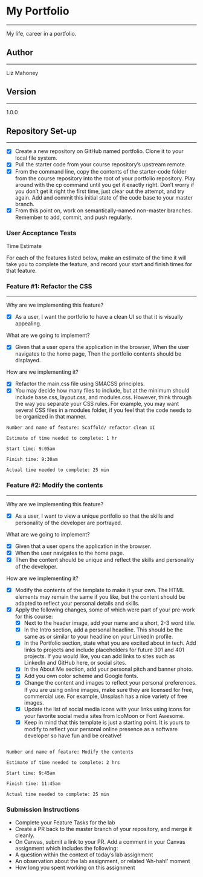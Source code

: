 # My Portfolio
---

My life, career in a portfolio.

## Author
---

Liz Mahoney

## Version
---

1.0.0


## Repository Set-up
---

- [x] Create a new repository on GitHub named portfolio. Clone it to your local file system.
- [x] Pull the starter code from your course repository’s upstream remote.
- [x] From the command line, copy the contents of the starter-code folder from the course repository into the root of your portfolio repository. Play around with the cp command until you get it exactly right. Don’t worry if you don’t get it right the first time, just clear out the attempt, and try again.
Add and commit this initial state of the code base to your master branch.
- [x] From this point on, work on semantically-named non-master branches. Remember to add, commit, and push regularly.

### User Acceptance Tests

Time Estimate

For each of the features listed below, make an estimate of the time it will take you to complete the feature, and record your start and finish times for that feature.

### Feature #1: Refactor the CSS
---

Why are we implementing this feature?

- [x] As a user, I want the portfolio to have a clean UI so that it is visually appealing.
  
What are we going to implement?

- [x] Given that a user opens the application in the browser, When the user navigates to the home page, Then the portfolio contents should be displayed.

How are we implementing it?

- [x] Refactor the main.css file using SMACSS principles.
- [x] You may decide how many files to include, but at the minimum should include base.css, layout.css, and modules.css. However, think through the way you separate your CSS rules. For example, you may want several CSS files in a modules folder, if you feel that the code needs to be organized in that manner.

```
Number and name of feature: Scaffold/ refactor clean UI

Estimate of time needed to complete: 1 hr

Start time: 9:05am

Finish time: 9:30am

Actual time needed to complete: 25 min

```

### Feature #2: Modify the contents
---

Why are we implementing this feature?

- [x] As a user, I want to view a unique portfolio so that the skills and personality of the developer are portrayed.
  
What are we going to implement?

- [x] Given that a user opens the application in the browser.
- [x] When the user navigates to the home page.
- [x] Then the content should be unique and reflect the skills and personality of the developer.

How are we implementing it?

- [x] Modify the contents of the template to make it your own. The HTML elements may remain the same if you like, but the content should be adapted to reflect your personal details and skills.
- [x] Apply the following changes, some of which were part of your pre-work for this course:
  - [x] Next to the header image, add your name and a short, 2-3 word title.
  - [x] In the Intro section, add a personal headline. This should be the same as or similar to your headline on your LinkedIn profile.
  - [x] In the Portfolio section, state what you are excited about in tech. Add links to projects and include placeholders for future 301 and 401 projects. If you would like, you can add links to sites such as LinkedIn and GitHub here, or social sites.
  - [x] In the About Me section, add your personal pitch and banner photo.
  - [x] Add you own color scheme and Google fonts.
  - [x] Change the content and images to reflect your personal preferences. If you are using online images, make sure they are licensed for free, commercial use. For example, Unsplash has a nice variety of free images.
  - [x] Update the list of social media icons with your links using icons for your favorite social media sites from IcoMoon or Font Awesome.
  - [x] Keep in mind that this template is just a starting point. It is yours to modify to reflect your personal online presence as a software developer so have fun and be creative!

```

Number and name of feature: Modify the contents

Estimate of time needed to complete: 2 hrs

Start time: 9:45am

Finish time: 11:45am

Actual time needed to complete: 25 min

```

### Submission Instructions

- Complete your Feature Tasks for the lab
- Create a PR back to the master branch of your repository, and merge it cleanly.
- On Canvas, submit a link to your PR. Add a comment in your Canvas assignment which includes the following:
- A question within the context of today’s lab assignment
- An observation about the lab assignment, or related ‘Ah-hah!’ moment
- How long you spent working on this assignment